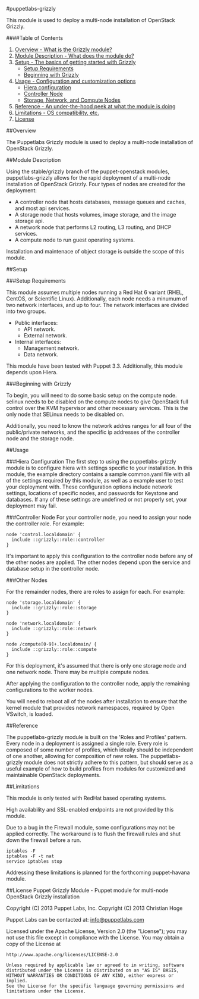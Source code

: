 
#puppetlabs-grizzly

This module is used to deploy a multi-node installation of OpenStack Grizzly.

####Table of Contents

1. [Overview - What is the Grizzly module?](#overview)
2. [Module Description - What does the module do?](#module-description)
3. [Setup - The basics of getting started with Grizzly](#setup)
    * [Setup Requirements](#setup-requirements)
    * [Beginning with Grizzly](#beginning-with-grizzly)
4. [Usage - Configuration and customization options](#usage)
    * [Hiera configuration](#hiera-configuration)
    * [Controller Node](#controller-node)
    * [Storage, Network, and Compute Nodes](#other-nodes)
5. [Reference - An under-the-hood peek at what the module is doing](#reference)
6. [Limitations - OS compatibility, etc.](#limitations)
7. [License](#license)

##Overview

The Puppetlabs Grizzly module  is used to deploy a multi-node installation of OpenStack Grizzly.

##Module Description

Using the stable/grizzly branch of the puppet-openstack modules, puppetlabs-grizzly allows
for the rapid deployment of a multi-node installation of OpenStack Grizzly. Four types
of nodes are created for the deployment:

* A controller node that hosts databases, message queues and caches, and most api services.
* A storage node that hosts volumes, image storage, and the image storage api.
* A network node that performs L2 routing, L3 routing, and DHCP services.
* A compute node to run guest operating systems.

Installation and maintenace of object storage is outside the scope of this module.

##Setup

###Setup Requirements

This module assumes multiple nodes running a Red Hat 6 variant (RHEL, CentOS, or Scientific Linux).
Additionally, each node needs a minumum of two network interfaces, and up to four. The network
interfaces are divided into two groups. 

- Public interfaces:
  * API network.
  * External network.
- Internal interfaces:
  * Management network.
  * Data network.

This module have been tested with Puppet 3.3. Additionally, this module depends upon Hiera.

###Beginning with Grizzly

To begin, you will need to do some basic setup on the compute node. selinux needs to be disabled
on the compute nodes to give OpenStack full control over the KVM hypervisor and other necessary 
services. This is the only node that SELinux needs to be disabled on.

Additionally, you need to know the network addres ranges for all four of the public/private networks,
and the specific ip addresses of the controller node and the storage node.

##Usage

###Hiera Configuration
The first step to using the puppetlabs-grizzly module is to configure hiera with settings specific
to your installation. In this module, the example directory contains a sample common.yaml file
with all of the settings required by this module, as well as a example user to test your deployment
with. These configuration options include network settings, locations of specific nodes, and
passwords for Keystone and databases. If any of these settings are undefined or not properly set, your
deployment may fail.

###Controller Node
For your controller node, you need to assign your node the controller role. For example:

```
node 'control.localdomain' {
  include ::grizzly::role::controller
}
```

It's important to apply this configuration to the controller node before any of the other
nodes are applied. The other nodes depend upon the service and database setup in the controller
node.

###Other Nodes

For the remainder nodes, there are roles to assign for each. For example:
```
node 'storage.localdomain' {
  include ::grizzly::role::storage
}

node 'network.localdomain' {
  include ::grizzly::role::network
}

node /compute[0-9]+.localdomain/ {
  include ::grizzly::role::compute
}
```

For this deployment, it's assumed that there is only one storage node and one network
node. There may be multiple compute nodes.

After applying the configuration to the controller node, apply the remaining
configurations to the worker nodes. 

You will need to reboot all of the nodes after installation to ensure that the kernel
module that provides network namespaces, required by Open VSwitch, is loaded.

##Reference

The puppetlabs-grizzly module is built on the 'Roles and Profiles' pattern. Every node
in a deployment is assigned a single role. Every role is composed of some number of
profiles, which ideally should be independent of one another, allowing for composition
of new roles. The puppetlabs-grizzly module does not strictly adhere to this pattern,
but should serve as a useful example of how to build profiles from modules for customized
and maintainable OpenStack deployments.

##Limitations

This module is only tested with RedHat based operating systems.

High availability and SSL-enabled endpoints are not provided by this module.

Due to a bug in the Firewall module, some configurations may not be
applied correctly. The workaround is to flush the firewall rules and shut down
the firewall before a run.

```
iptables -F
iptables -F -t nat
service iptables stop
```

Addressing these limitations is planned for the forthcoming puppet-havana module.

##License
Puppet Grizzly Module - Puppet module for multi-node OpenStack Grizzly installation

Copyright (C) 2013 Puppet Labs, Inc.
Copyright (C) 2013 Christian Hoge

Puppet Labs can be contacted at: info@puppetlabs.com

Licensed under the Apache License, Version 2.0 (the "License");
you may not use this file except in compliance with the License.
You may obtain a copy of the License at

    http://www.apache.org/licenses/LICENSE-2.0

    Unless required by applicable law or agreed to in writing, software
    distributed under the License is distributed on an "AS IS" BASIS,
    WITHOUT WARRANTIES OR CONDITIONS OF ANY KIND, either express or implied.
    See the License for the specific language governing permissions and
    limitations under the License.
